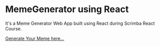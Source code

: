 # MemeGenerator using React
It's a Meme Generator Web App built using React during Scrimba React Course.


[Generate Your Meme here...](https://6zlymw.csb.app/)